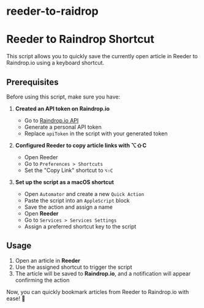 # reeder-to-raidrop

# Reeder to Raindrop Shortcut

This script allows you to quickly save the currently open article in Reeder to Raindrop.io using a keyboard shortcut.

## Prerequisites

Before using this script, make sure you have:

1. **Created an API token on Raindrop.io**
   - Go to [Raindrop.io API](https://raindrop.io)
   - Generate a personal API token
   - Replace `apiToken` in the script with your generated token

2. **Configured Reeder to copy article links with ⌥⇧C**
   - Open Reeder
   - Go to `Preferences > Shortcuts`
   - Set the "Copy Link" shortcut to `⌥⇧C`

3. **Set up the script as a macOS shortcut**
   - Open `Automator` and create a new `Quick Action`
   - Paste the script into an `AppleScript` block
   - Save the action and assign a name
   - Open **Reeder**
   - Go to `Services > Services Settings`
   - Assign a preferred shortcut key to the script

## Usage

1. Open an article in **Reeder**
2. Use the assigned shortcut to trigger the script
3. The article will be saved to **Raindrop.io**, and a notification will appear confirming the action

Now, you can quickly bookmark articles from Reeder to Raindrop.io with ease! 🚀

